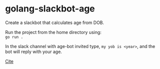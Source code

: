 # golang-slackbot-age

Create a slackbot that calculates age from DOB.

Run the project from the home directory using: \
`go run .`

In the slack channel with age-bot invited type, `my yob is <year>`, and the bot will reply with your age.


[Cite](https://www.youtube.com/watch?v=jFfo23yIWac&t=8455)